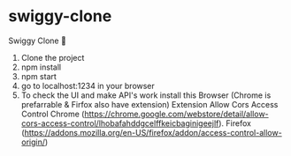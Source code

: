 # swiggy-clone
Swiggy Clone 🚀
1. Clone the project 
2. npm install
3. npm start
4. go to localhost:1234 in your browser
5. To check the UI and make API's work install this Browser (Chrome is prefarrable & Firfox also have extension) Extension Allow Cors Access Control Chrome (https://chrome.google.com/webstore/detail/allow-cors-access-control/lhobafahddgcelffkeicbaginigeejlf). Firefox (https://addons.mozilla.org/en-US/firefox/addon/access-control-allow-origin/)
